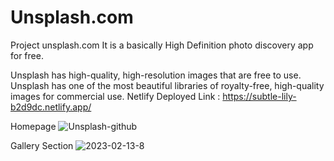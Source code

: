 # Unsplash.com
Project unsplash.com
It is a basically High Definition photo discovery app for free.

Unsplash has high-quality, high-resolution images that are free to use. Unsplash has one of the most beautiful libraries of royalty-free, high-quality images for commercial use.
Netlify Deployed Link : https://subtle-lily-b2d9dc.netlify.app/

Homepage
<img src="https://i.ibb.co/NWwVGF1/Unsplash-github.png" alt="Unsplash-github" border="0">

Gallery Section
<img src="https://i.ibb.co/0hZPdFq/2023-02-13-8.png" alt="2023-02-13-8" border="0">

